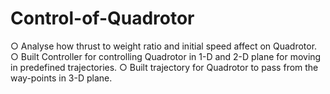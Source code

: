 # Control-of-Quadrotor
○ Analyse how thrust to weight ratio and initial speed affect on Quadrotor.     ○ Built Controller for controlling Quadrotor in 1-D and 2-D plane for moving in predefined trajectories.    ○ Built trajectory for Quadrotor to pass from the way-points in 3-D plane.
